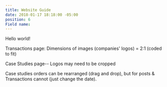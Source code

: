 ```yaml
---
title: Website Guide
date: 2018-01-17 18:18:00 -05:00
position: 6
Field name: 
---
```


Hello world!

Transactions page: Dimensions of images (companies' logos) = 2:1 (coded to fit)

Case Studies page-- Logos may need to be cropped

Case studies orders can be rearranged (drag and drop), but for posts & Transactions cannot (just change the date).